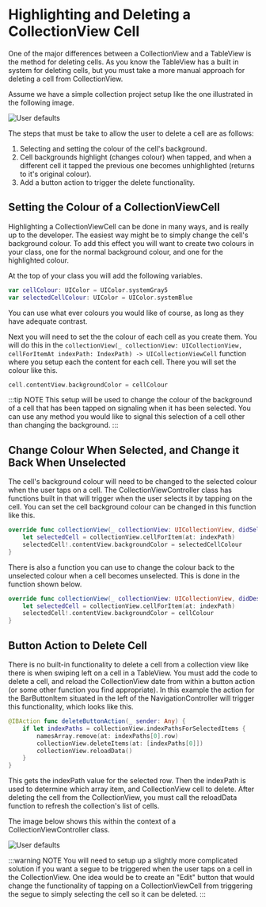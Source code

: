 # Highlighting and Deleting a CollectionView Cell

One of the major differences between a CollectionView and a TableView is the method for deleting cells.  As you know the TableView has a built in system for deleting cells, but you must take a more manual approach for deleting a cell from  CollectionView.

Assume we have a simple collection project setup like the one illustrated in the following image.

![User defaults](/mad9137/assets/img/CollectionViewDeletingCells_1.png)

The steps that must be take to allow the user to delete a cell are as follows:
1. Selecting and setting the colour of the cell's background.
2. Cell backgrounds highlight (changes colour) when tapped, and when a different cell it tapped the previous one becomes unhighlighted (returns to it's original colour).
3. Add a button action to trigger the delete functionality.

## Setting the Colour of a CollectionViewCell
Highlighting a CollectionViewCell can be done in many ways, and is really up to the developer. The easiest way might be to simply change the cell's background colour.  To add this effect you will want to create two colours in your class, one for the normal background colour, and one for the highlighted colour.

At the top of your class you will add the following variables.

```swift
var cellColour: UIColor = UIColor.systemGray5
var selectedCellColour: UIColor = UIColor.systemBlue
```

You can use what ever colours you would like of course, as long as they have adequate contrast.

Next you will need to set the the colour of each cell as you create them.  You will do this in the `collectionView(_ collectionView: UICollectionView, cellForItemAt indexPath: IndexPath) -> UICollectionViewCell` function where you setup each the content for each cell.  There you will set the colour like this.

```swift
cell.contentView.backgroundColor = cellColour
```

:::tip NOTE
This setup will be used to change the colour of the background of a cell that has been tapped on signaling when it has been selected.  You can use any method you would like to signal this selection of a cell other than changing the background.
:::

## Change Colour When Selected, and Change it Back When Unselected
The cell's background colour will need to be changed to the selected colour when the user taps on a cell.  The CollectionViewController class has functions built in that will trigger when the user selects it by tapping on the cell.  You can set the cell background colour can be changed in this function like this.

```swift
override func collectionView(_ collectionView: UICollectionView, didSelectItemAt indexPath: IndexPath) {
    let selectedCell = collectionView.cellForItem(at: indexPath)
    selectedCell!.contentView.backgroundColor = selectedCellColour
}
```

There is also a function you can use to change the colour back to the unselected colour when a cell becomes unselected.  This is done in the function shown below.

```swift
override func collectionView(_ collectionView: UICollectionView, didDeselectItemAt indexPath: IndexPath) {
    let selectedCell = collectionView.cellForItem(at: indexPath)
    selectedCell!.contentView.backgroundColor = cellColour
}
```

## Button Action to Delete Cell
There is no built-in functionality to delete a cell from a collection view like there is when swiping left on a cell in a TableView. You must add the code to delete a cell, and reload the CollectionView date from within a button action (or some other function you find appropriate).  In this example the action for the BarButtonItem situated in the left of the NavigationController will trigger this functionality, which looks like this.

```swift
@IBAction func deleteButtonAction(_ sender: Any) {
    if let indexPaths = collectionView.indexPathsForSelectedItems {
        namesArray.remove(at: indexPaths[0].row)
        collectionView.deleteItems(at: [indexPaths[0]])
        collectionView.reloadData()
    }
}
```

This gets the indexPath value for the selected row.  Then the indexPath is used to determine which array item, and CollectionView cell to delete.  After deleting the cell from the CollectionView, you must call the reloadData function to refresh the collection's list of cells.

The image below shows this within the context of a CollectionViewController class.

![User defaults](/mad9137/assets/img/CollectionViewDeletingCells_2.png)

:::warning NOTE
You will need to setup up a slightly more complicated solution if you want a segue to be triggered when the user taps on a cell in the CollectionView.  One idea would be to create an "Edit" button that would change the functionality of tapping on a CollectionViewCell from triggering the segue to simply selecting the cell so it can be deleted.
:::
